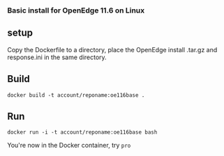 ### Basic install for OpenEdge 11.6 on Linux ###

## setup ##
Copy the Dockerfile to a directory, place the OpenEdge install .tar.gz and response.ini in the same directory.

## Build ##
`docker build -t account/reponame:oe116base .`

## Run ##
`docker run -i -t account/reponame:oe116base bash`


You're now in the Docker container, try `pro`

